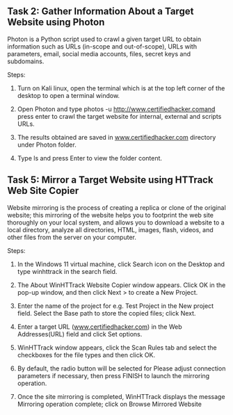 
## **Task 2:** Gather Information About a Target Website using Photon

Photon is a Python script used to crawl a given target URL to obtain information such as URLs (in-scope and out-of-scope), URLs with parameters, email, social media accounts, files, secret keys and subdomains.

Steps:

1. Turn on Kali linux, open the terminal which is at the top left corner of the desktop to open a terminal window. 

2. Open Photon and type photos -u http://www.certifiedhacker.comand press enter to crawl the target website for internal, external and scripts URLs.

3. The results obtained are saved in www.certifiedhacker.com directory under Photon folder.

4. Type ls and press Enter to view the folder content.



## **Task 5:** Mirror a Target Website using HTTrack Web Site Copier

Website mirroring is the process of creating a replica or clone of the original website; this mirroring of the website helps you to footprint the web site thoroughly on your local system, and allows you to download a website to a local directory, analyze all directories, HTML, images, flash, videos, and other files from the server on your computer. 


Steps:

1. In the Windows 11 virtual machine, click Search icon on the Desktop and type winhttrack in the search field.

2. The About WinHTTrack Website Copier window appears. Click OK in the pop-up window, and then click Next > to create a New Project.

3. Enter the name of the project for e.g. Test Project in the New project field. Select the Base path to store the copied files; click Next.

4. Enter a target URL (www.certifiedhacker.com) in the Web Addresses(URL) field and click Set options.

5. WinHTTrack window appears, click the Scan Rules tab and select the checkboxes for the file types and then click OK.

6. By default, the radio button will be selected for Please adjust connection parameters if necessary, then press FINISH to launch the mirroring operation.

7. Once the site mirroring is completed, WinHTTrack displays the message Mirroring operation complete; click on Browse Mirrored Website





